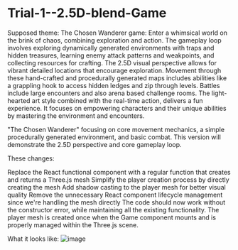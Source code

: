 # Trial-1--2.5D-blend-Game
Supposed theme:
The Chosen Wanderer game: Enter a whimsical world on the brink of chaos, combining exploration and action. The gameplay loop involves exploring dynamically generated environments with traps and hidden treasures, learning enemy attack patterns and weakpoints, and collecting resources for crafting. The 2.5D visual perspective allows for vibrant detailed locations that encourage exploration. Movement through these hand-crafted and procedurally generated maps includes abilities like a grappling hook to access hidden ledges and zip through levels. Battles include large encounters and also arena based challenge rooms. The light-hearted art style combined with the real-time action, delivers a fun experience. It focuses on empowering characters and their unique abilities by mastering the environment and encounters. 

 "The Chosen Wanderer" focusing on core movement mechanics, a simple procedurally generated environment, and basic combat. This version will demonstrate the 2.5D perspective and core gameplay loop.

 These changes:

Replace the React functional component with a regular function that creates and returns a Three.js mesh
Simplify the player creation process by directly creating the mesh
Add shadow casting to the player mesh for better visual quality
Remove the unnecessary React component lifecycle management since we're handling the mesh directly
The code should now work without the constructor error, while maintaining all the existing functionality. The player mesh is created once when the Game component mounts and is properly managed within the Three.js scene.

What it looks like:
![image](https://github.com/user-attachments/assets/095dd1f0-31ba-4bca-9ee2-6a6b5f63a3f9)

